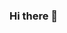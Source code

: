 ### Hi there 👋

<!--
**budaLi/budaLi** is a ✨ _special_ ✨ repository because its `README.md` (this file) appears on your GitHub profile.
![image](https://github.com/budaLi/budaLi/blob/master/image.png)
不搭不搭么么哒
Here are some ideas to get you started:

- 🔭 I’m currently working on ...
- 🌱 I’m currently learning ...
- 👯 I’m looking to collaborate on ...
- 🤔 I’m looking for help with ...
- 💬 Ask me about ...
- 📫 How to reach me: ...
- 😄 Pronouns: ...
- ⚡ Fun fact: ...
-->

